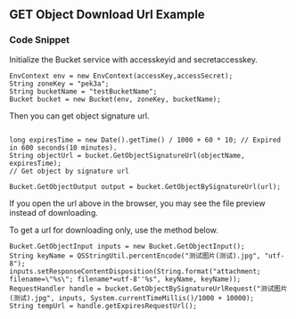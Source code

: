 ## GET Object Download Url Example



### Code Snippet

Initialize the Bucket service with accesskeyid and secretaccesskey.

```
EnvContext env = new EnvContext(accessKey,accessSecret);
String zoneKey = "pek3a";
String bucketName = "testBucketName";
Bucket bucket = new Bucket(env, zoneKey, bucketName);

```

Then you can get  object signature url.


```

long expiresTime = new Date().getTime() / 1000 + 60 * 10; // Expired in 600 seconds(10 minutes).
String objectUrl = bucket.GetObjectSignatureUrl(objectName, expiresTime);
// Get object by signature url

Bucket.GetObjectOutput output = bucket.GetObjectBySignatureUrl(url);

```

If you open the url above in the browser, you may see the file preview instead of downloading.

To get a url for downloading only, use the method below.

```
Bucket.GetObjectInput inputs = new Bucket.GetObjectInput();
String keyName = QSStringUtil.percentEncode("测试图片(测试).jpg", "utf-8");
inputs.setResponseContentDisposition(String.format("attachment; filename=\"%s\"; filename*=utf-8''%s", keyName, keyName));
RequestHandler handle = bucket.GetObjectBySignatureUrlRequest("测试图片(测试).jpg", inputs, System.currentTimeMillis()/1000 + 10000);
String tempUrl = handle.getExpiresRequestUrl();

```
